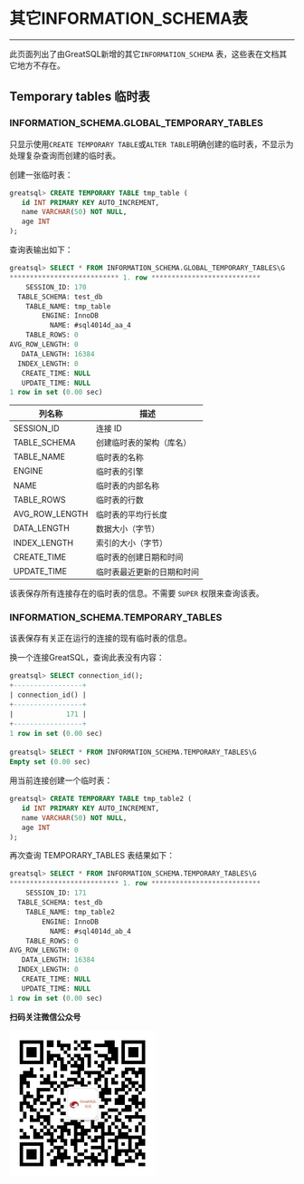 # 其它INFORMATION_SCHEMA表

---
此页面列出了由GreatSQL新增的其它`INFORMATION_SCHEMA` 表，这些表在文档其它地方不存在。

## Temporary tables 临时表

### INFORMATION_SCHEMA.GLOBAL_TEMPORARY_TABLES

只显示使用`CREATE TEMPORARY TABLE`或`ALTER TABLE`明确创建的临时表，不显示为处理复杂查询而创建的临时表。

创建一张临时表：

```sql
greatsql> CREATE TEMPORARY TABLE tmp_table (
   id INT PRIMARY KEY AUTO_INCREMENT,
   name VARCHAR(50) NOT NULL,
   age INT
);
```

查询表输出如下：

```sql
greatsql> SELECT * FROM INFORMATION_SCHEMA.GLOBAL_TEMPORARY_TABLES\G
*************************** 1. row ***************************
    SESSION_ID: 170
  TABLE_SCHEMA: test_db
    TABLE_NAME: tmp_table
        ENGINE: InnoDB
          NAME: #sql4014d_aa_4
    TABLE_ROWS: 0
AVG_ROW_LENGTH: 0
   DATA_LENGTH: 16384
  INDEX_LENGTH: 0
   CREATE_TIME: NULL
   UPDATE_TIME: NULL
1 row in set (0.00 sec)
```

| 列名称         | 描述                       |
| -------------- | -------------------------- |
| SESSION_ID     | 连接 ID                    |
| TABLE_SCHEMA   | 创建临时表的架构（库名）   |
| TABLE_NAME     | 临时表的名称               |
| ENGINE         | 临时表的引擎               |
| NAME           | 临时表的内部名称           |
| TABLE_ROWS     | 临时表的行数               |
| AVG_ROW_LENGTH | 临时表的平均行长度         |
| DATA_LENGTH    | 数据大小（字节）           |
| INDEX_LENGTH   | 索引的大小（字节）         |
| CREATE_TIME    | 临时表的创建日期和时间     |
| UPDATE_TIME    | 临时表最近更新的日期和时间 |

该表保存所有连接存在的临时表的信息。不需要 `SUPER` 权限来查询该表。

### INFORMATION_SCHEMA.TEMPORARY_TABLES

该表保存有关正在运行的连接的现有临时表的信息。

换一个连接GreatSQL，查询此表没有内容：

```sql
greatsql> SELECT connection_id();
+-----------------+
| connection_id() |
+-----------------+
|             171 |
+-----------------+
1 row in set (0.00 sec)

greatsql> SELECT * FROM INFORMATION_SCHEMA.TEMPORARY_TABLES\G
Empty set (0.00 sec)
```

用当前连接创建一个临时表：

```sql
greatsql> CREATE TEMPORARY TABLE tmp_table2 (
   id INT PRIMARY KEY AUTO_INCREMENT,
   name VARCHAR(50) NOT NULL,
   age INT
);
```

再次查询 TEMPORARY_TABLES 表结果如下：

```sql
greatsql> SELECT * FROM INFORMATION_SCHEMA.TEMPORARY_TABLES\G
*************************** 1. row ***************************
    SESSION_ID: 171
  TABLE_SCHEMA: test_db
    TABLE_NAME: tmp_table2
        ENGINE: InnoDB
          NAME: #sql4014d_ab_4
    TABLE_ROWS: 0
AVG_ROW_LENGTH: 0
   DATA_LENGTH: 16384
  INDEX_LENGTH: 0
   CREATE_TIME: NULL
   UPDATE_TIME: NULL
1 row in set (0.00 sec)
```


**扫码关注微信公众号**

![greatsql-wx](../greatsql-wx.jpg)
